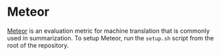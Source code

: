# Meteor
[Meteor](https://www.cs.cmu.edu/~alavie/METEOR/) is an evaluation metric for machine translation that is commonly used in summarization.
To setup Meteor, run the `setup.sh` script from the root of the repository.
